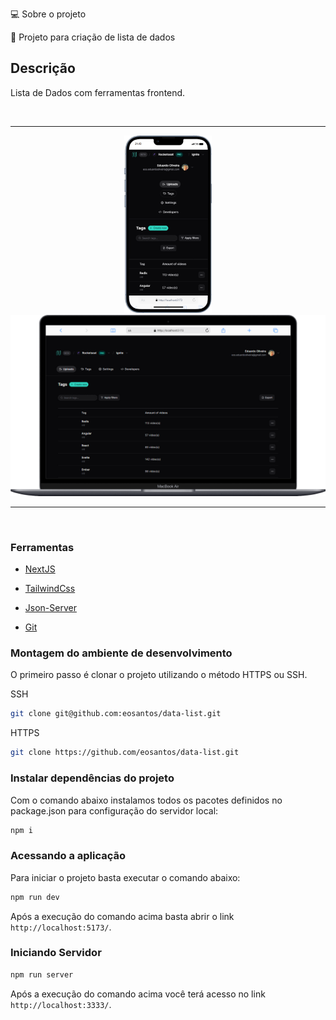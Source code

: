 💻 Sobre o projeto

🔔 Projeto para criação de lista de dados

## Descrição

Lista de Dados com ferramentas frontend.

<br>
<hr>
<div align="center">
	<img width="140" src="/src/assets/Img/to_readme/data-lista_mobile.png">	
	<img width="590" src="/src/assets/Img/to_readme/data-lista_desktop.png">
</div>
<hr>
<br>


### Ferramentas

- [NextJS](https://nextjs.org/)

- [TailwindCss](https://styled-components.com/)

- [Json-Server](https://www.npmjs.com/package/json-server)

- [Git](https://git-scm.com/doc)

### Montagem do ambiente de desenvolvimento

O primeiro passo é clonar o projeto utilizando o método HTTPS ou SSH.

SSH

```sh
git clone git@github.com:eosantos/data-list.git
```

HTTPS

```sh
git clone https://github.com/eosantos/data-list.git
```

### Instalar dependências do projeto

Com o comando abaixo instalamos todos os pacotes definidos no package.json para configuração do servidor local:

```sh
npm i
```

### Acessando a aplicação

Para iniciar o projeto basta executar o comando abaixo:

```sh
npm run dev
```
Após a execução do comando acima basta abrir o link `http://localhost:5173/`.

### Iniciando Servidor

```sh
npm run server
```

Após a execução do comando acima você terá acesso no link `http://localhost:3333/`.
